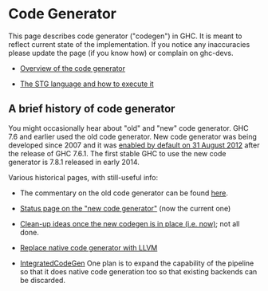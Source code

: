 # Code Generator



This page describes code generator ("codegen") in GHC. It is meant to reflect current state of the implementation. If you notice any inaccuracies please update the page (if you know how) or complain on ghc-devs.


- [Overview of the code generator](commentary/compiler/code-gen/overview)

- [The STG language and how to execute it](commentary/compiler/generated-code)

## A brief history of code generator



You might occasionally hear about "old" and "new" code generator. GHC 7.6 and earlier used the old code generator. New code generator was being developed since 2007 and it was [enabled by default on 31 August 2012](/trac/ghc/changeset/832077ca5393d298324cb6b0a2cb501e27209768/ghc) after the release of GHC 7.6.1. The first stable GHC to use the new code generator is 7.8.1 released in early 2014. 



Various historical pages, with still-useful info:


- The commentary on the old code generator can be found [here](commentary/compiler/old-code-gen). 

- [Status page on the "new code generator"](commentary/compiler/new-code-gen) (now the current one)

- [Clean-up ideas once the new codegen is in place (i.e. now)](commentary/compiler/new-code-gen/cleanup); not all done.

- [Replace native code generator with LLVM](commentary/compiler/backends/llvm/replacing-ncg)

- [IntegratedCodeGen](commentary/compiler/integrated-code-gen) One plan is to expand the capability of the pipeline so that it does native code generation too so that existing backends can be discarded.
